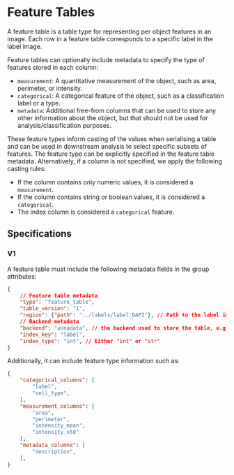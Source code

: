 # Feature Tables

A feature table is a table type for representing per object features in an image. Each row in a feature table corresponds to a specific label in the label image.

Feature tables can optionally include metadata to specify the type of features stored in each column:

- `measurement`: A quantitative measurement of the object, such as area, perimeter, or intensity.
- `categorical`: A categorical feature of the object, such as a classification label or a type.
- `metadata`: Additional free-from columns that can be used to store any other information about the object, but that should not be used for analysis/classification purposes.

These feature types inform casting of the values when serialising a table and can be used in downstream analysis to select specific subsets of features. The feature type can be explicitly specified in the feature table metadata. Alternatively, if a column is not specified, we apply the following casting rules:

- If the column contains only numeric values, it is considered a `measurement`.
- If the column contains string or boolean values, it is considered a `categorical`.
- The index column is considered a `categorical` feature.

## Specifications

### V1

A feature table must include the following metadata fields in the group attributes:

```json
{
    // Feature table metadata
    "type": "feature_table",
    "table_version": "1",
    "region": {"path": "../labels/label_DAPI"}, // Path to the label image associated with this feature table
    // Backend metadata
    "backend": "annadata", // the backend used to store the table, e.g. "annadata", "parquet", etc..
    "index_key": "label", 
    "index_type": "int", // Either "int" or "str"
}
```

Additionally, it can include feature type information such as:

```json
{
    "categorical_columns": [
        "label",
        "cell_type",
    ],
    "measurement_columns": [
        "area",
        "perimeter",
        "intensity_mean",
        "intensity_std"
    ],
    "metadata_columns": [
        "description",
    ],
}
```